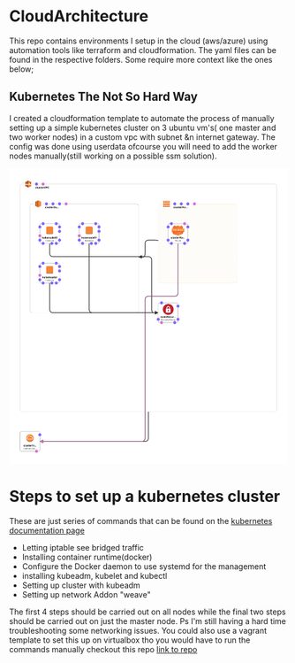 # CloudArchitecture
This repo contains environments I setup in the cloud (aws/azure) using automation tools like  terraform and cloudformation.
The yaml files can be found in the respective folders. Some require more context like the ones below;

## Kubernetes The Not So Hard Way
I created a cloudformation template to automate the process of manually setting up a simple kubernetes cluster on 3 ubuntu vm's( one master and two worker nodes) in a custom vpc with subnet &n internet gateway. The config was done using userdata ofcourse you will need to add the worker nodes manually(still working on a possible ssm solution).


![Photo](https://github.com/goekezie/CloudArchitecture/blob/main/AWS/thenotsohardway.png)

# Steps to set up a kubernetes cluster
These are just series of commands that can be found on the [kubernetes documentation page](https://kubernetes.io/docs/setup/production-environment/tools/kubeadm/install-kubeadm/)
* Letting iptable see bridged traffic
* Installing container runtime(docker)
* Configure the Docker daemon to use systemd for the management
* installing kubeadm, kubelet and kubectl
* Setting up cluster with kubeadm
* Setting up network Addon "weave"

The first 4 steps should be carried out on all nodes while the final two steps should be carried out on just the master node.
Ps I'm  still having a hard time troubleshooting some networking issues. You could also use a vagrant template to set this up on virtualbox tho you would have to run the commands manually checkout this repo [link to repo](https://github.com/goekezie/certified-kubernetes-administrator-course) 
